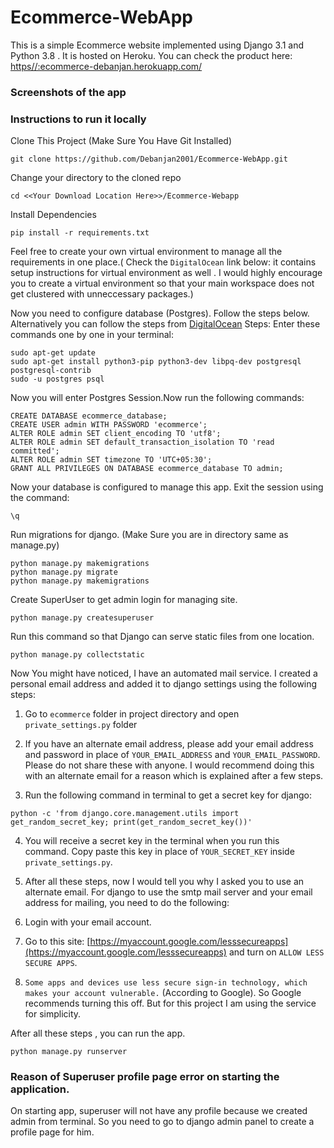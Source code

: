 # Ecommerce-WebApp

This is a simple Ecommerce website implemented using Django 3.1 and Python 3.8 . It is hosted on Heroku. You can check the product here: [https//:ecommerce-debanjan.herokuapp.com/](https//:ecommerce-debanjan.herokuapp.com/)


### Screenshots of the app

### Instructions to run it locally

Clone This Project (Make Sure You Have Git Installed)
```
git clone https://github.com/Debanjan2001/Ecommerce-WebApp.git
```

Change your directory to the cloned repo

```
cd <<Your Download Location Here>>/Ecommerce-Webapp
```

Install Dependencies 
```
pip install -r requirements.txt
```
Feel free to create your own virtual environment to manage all the requirements in one place.( Check the `DigitalOcean` link below: it contains setup instructions for virtual environment as well . I would highly encourage you to create a virtual environment so that your main workspace does not get clustered with unneccessary packages.)

Now you need to configure database (Postgres). Follow the steps below. Alternatively you can follow the steps from [DigitalOcean](https://www.digitalocean.com/community/tutorials/how-to-use-postgresql-with-your-django-application-on-ubuntu-16-04)
Steps: Enter these commands one by one in your terminal:
```
sudo apt-get update
sudo apt-get install python3-pip python3-dev libpq-dev postgresql postgresql-contrib
sudo -u postgres psql
```

Now you will enter Postgres Session.Now run the following commands:
```
CREATE DATABASE ecommerce_database;
CREATE USER admin WITH PASSWORD 'ecommerce';
ALTER ROLE admin SET client_encoding TO 'utf8';
ALTER ROLE admin SET default_transaction_isolation TO 'read committed';
ALTER ROLE admin SET timezone TO 'UTC+05:30';
GRANT ALL PRIVILEGES ON DATABASE ecommerce_database TO admin;
```

Now your database is configured to manage this app. Exit the session using the command:
```
\q
```

Run migrations for django. (Make Sure you are in directory same as manage.py)
```
python manage.py makemigrations
python manage.py migrate
python manage.py makemigrations
```

Create SuperUser to get admin login for managing site.
```
python manage.py createsuperuser
```

Run this command so that Django can serve static files from one location.
```
python manage.py collectstatic
```

Now You might have noticed, I have an automated mail service. I created a personal email address and added it to django settings using the following steps:

1. Go to `ecommerce` folder in project directory and open `private_settings.py` folder

2. If you have an alternate email address, please add your email address and password in place of `YOUR_EMAIL_ADDRESS` and `YOUR_EMAIL_PASSWORD`. Please do not share these with anyone. I would recommend doing this with an alternate email for a reason which is explained after a few steps.

3. Run the following command in terminal to get a secret key for django: 
```
python -c 'from django.core.management.utils import get_random_secret_key; print(get_random_secret_key())' 
```

4. You will receive a secret key in the terminal when you run this command. Copy paste this key in place of `YOUR_SECRET_KEY` inside `private_settings.py`.

5. After all these steps, now I would tell you why I asked you to use an alternate email. For django to use the smtp mail server and your email address for mailing, you need to do the following:

6. Login with your email account.

7. Go to this site: [https://myaccount.google.com/lesssecureapps](https://myaccount.google.com/lesssecureapps) and turn on `ALLOW LESS SECURE APPS`.

8. `Some apps and devices use less secure sign-in technology, which makes your account vulnerable.` (According to Google). So Google recommends turning this off. But for this project I am using the service for simplicity.

After all these steps , you can run the app. 
```
python manage.py runserver
```

### Reason of Superuser profile page error on starting the application.
On starting app, superuser will not have any profile because we created admin from terminal. So you need to go to django admin panel to create a profile page for him.
